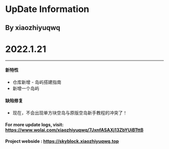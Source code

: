 # UpDate Information
## By xiaozhiyuqwq

# 2022.1.21

---

#### 新特性

- 仓库新增 - 岛屿搭建指南
- 新增一个岛屿

#### 缺陷修复

- 现在，不会出现单方块空岛与原版空岛新手教程的冲突了！

#### For more update logs, visit: https://www.wolai.com/xiaozhiyuqwq/7JxnfASAXj13ZbYUiBTttB
#### Project webside : https://skyblock.xiaozhiyuqwq.top